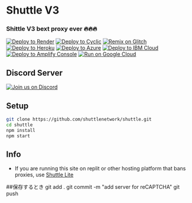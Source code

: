 # Shuttle V3
### Shittle V3 bext proxy ever 🔥🔥🔥

[![Deploy to Render](https://binbashbanana.github.io/deploy-buttons/buttons/remade/render.svg)](https://github.com/shuttlenetwork/shuttle/wiki#how-to-deploy-to-onrender)
[![Deploy to Cyclic](https://binbashbanana.github.io/deploy-buttons/buttons/remade/cyclic.svg)](https://app.cyclic.sh/api/app/deploy/shuttlenetwork/shuttle)
[![Remix on Glitch](https://raw.githubusercontent.com/BinBashBanana/deploy-buttons/master/buttons/remade/glitch.svg)](https://glitch.com/edit/#!/import/github/shuttlenetwork/shuttle)
[![Deploy to Heroku](https://raw.githubusercontent.com/BinBashBanana/deploy-buttons/master/buttons/remade/heroku.svg)](https://heroku.com/deploy/?template=https://github.com/shuttlenetwork/shuttle)
[![Deploy to Azure](https://raw.githubusercontent.com/BinBashBanana/deploy-buttons/master/buttons/remade/azure.svg)](https://deploy.azure.com/?repository=https://github.com/shuttlenetwork/shuttle)
[![Deploy to IBM Cloud](https://raw.githubusercontent.com/BinBashBanana/deploy-buttons/master/buttons/remade/ibmcloud.svg)](https://cloud.ibm.com/devops/setup/deploy?repository=https://github.com/shuttlenetwork/shuttle)
[![Deploy to Amplify Console](https://raw.githubusercontent.com/BinBashBanana/deploy-buttons/master/buttons/remade/amplifyconsole.svg)](https://console.aws.amazon.com/amplify/home#/deploy?repo=https://github.com/shuttlenetwork/shuttle)
[![Run on Google Cloud](https://raw.githubusercontent.com/BinBashBanana/deploy-buttons/master/buttons/remade/googlecloud.svg)](https://deploy.cloud.run/?git_repo=https://github.com/shuttlenetwork/shuttle)

## Discord Server

[![Join us on Discord](https://invidget.switchblade.xyz/xi)](https://discord.gg/xi)

## Setup

```sh
git clone https://github.com/shuttlenetwork/shuttle.git
cd shuttle
npm install
npm start
```
## Info 
- If you are running this site on replit or other hosting platform that bans proxies, use [Shuttle Lite](https://github.com/shuttlenetwork/shuttle-lite)

##保存するとき
git add .
git commit -m "add server for reCAPTCHA"
git push

